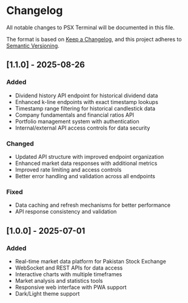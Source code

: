 # Changelog

All notable changes to PSX Terminal will be documented in this file.

The format is based on [Keep a Changelog](https://keepachangelog.com/en/1.0.0/),
and this project adheres to [Semantic Versioning](https://semver.org/spec/v2.0.0.html).

## [1.1.0] - 2025-08-26

### Added
- Dividend history API endpoint for historical dividend data
- Enhanced k-line endpoints with exact timestamp lookups
- Timestamp range filtering for historical candlestick data
- Company fundamentals and financial ratios API
- Portfolio management system with authentication
- Internal/external API access controls for data security

### Changed
- Updated API structure with improved endpoint organization
- Enhanced market data responses with additional metrics
- Improved rate limiting and access controls
- Better error handling and validation across all endpoints

### Fixed
- Data caching and refresh mechanisms for better performance
- API response consistency and validation

## [1.0.0] - 2025-07-01

### Added
- Real-time market data platform for Pakistan Stock Exchange
- WebSocket and REST APIs for data access
- Interactive charts with multiple timeframes
- Market analysis and statistics tools
- Responsive web interface with PWA support
- Dark/Light theme support
